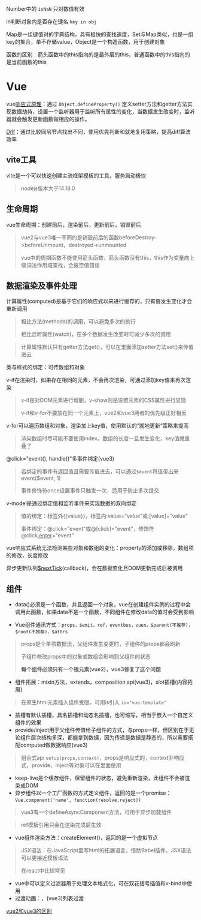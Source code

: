 Number中的 `isNaN` 只对数值有效

in判断对象内是否存在键名 `key in obj`

Map是一组键值对的字典结构，具有极快的查找速度，Set与Map类似，也是一组key的集合，单不存储value，Object是一个构造函数，用于创建对象

函数的区别：箭头函数中的this指向的是最外层的this，普通函数中的this指向的是当前函数的this

# Vue

vue[响应式原理](https://wenku.baidu.com/view/6ca3cedb07a1b0717fd5360cba1aa81144318f24.html)：通过 `Object.defineProperty()`  定义setter方法和getter方法实现数据劫持，设置一个监听器用于监听所有属性的变化，当数据发生改变时，监听器就会触发更新函数做相应的操作。

[Diff](https://blog.csdn.net/qq_34179086/article/details/88086427)：通过比较同层节点找出不同，使用优先判断和就地复用策略，提高diff算法效率

## vite工具

vite是一个可以快速创建主流框架模板的工具，服务启动极快

> nodejs版本大于14.18.0

## 生命周期

vue生命周期：创建前后，渲染前后，更新前后，销毁前后

> vue2与vue3唯一不同的是销毁前后的函数beforeDestroy->beforeUnmount，destroyed->unmounted
>
> vue中的周期函数不能使用箭头函数，箭头函数没有this，this作为变量向上级词法作用域查找，会报空值错误

## 数据渲染及事件处理

计算属性(computed)是基于它们的响应式以来进行缓存的，只有值发生变化才会重新调用

> 相比方法(methods)的调用，可以避免多次的执行
>
> 相比监听属性(watch)，在多个数据发生改变时可减少多次的调用

> 计算属性默认只有getter方法get()，可以在里面添加setter方法set()来传值进去

类与样式的绑定：可传数组和对象

v-if在渲染时，如果存在相同的元素，不会再次渲染，可通过添加key值来再次渲染

> v-if是对DOM元素进行增删，v-show则是设置元素的CSS属性进行显隐
>
> v-if和v-for不要放在同一个元素上，vue2和vue3两者的优先级正好相反

v-for可以遍历数组和对象，渲染加上key值，使用默认的”就地更新“策略来提高

> 渲染数组时尽可能不要使用index，数组的长度一旦发生变化，key值就重叠了

@click="event(), handle()"多事件绑定(vue3)

> 若绑定的事件有返回值且需要传值进去，可以通过`$event`将值带出来event($event, 1)
>
> 事件修饰符once设置事件只触发一次，适用于防止多次提交

v-model是通过绑定值和监听事件来实现数据的双向绑定

> 值的绑定：标签外{{value}}，标签内:value="value"或:[value]="value"
>
> 事件绑定：@click="event"或@[click]="event"，修饰符@click<u>.enter</u>="event"

vue响应式系统无法检测某些对象和数组的变化：property的添加或移除，数组项的修改，长度修改

异步更新队列[$nextTick](https://blog.csdn.net/zhouzuoluo/article/details/84752280)(callback)，会在数据变化且DOM更新完成后被调用

## 组件

- data()必须是一个函数，并且返回一个对象，vue在创建组件实例的过程中会调用此函数，如果data不是一个函数，不同组件在修改data的值时会受到影响


- Vue组件通讯方式：`props，$emit，ref，eventbus，vuex，$parent(不推荐)，$root(不推荐)，$attrs`

> props是个单项数据流，父组件发生变更时，子组件的props都会刷新
>
> 子组件修改props中的对象或数组会影响到父组件的状态
>
> **每个组件必须只有一个根元素(vue2)，vue3修复了这个问题**

- 组件拓展：mixin方法，extends，composition api(vue3)，slot插槽(内容拓展)

> 在原生html元素插入组件受限，可用is引入 `is="vue:template"`

- 插槽有默认插槽，具名插槽和动态名插槽，也可缩写，相当于嵌入一个自定义组件的效果
- provide/inject用于父组件传值给子组件的方式，与props一样，但区别在于无论组件层次结构多深，都能拿到数据，因为传递是数据是静态的，所以需要搭配computed做数据响应(vue3)

> 组合式api `setup(props,context)`，props是响应式的，context非响应式，provide、inject等对象可以在里面使用

- keep-live是个缓存组件，保留组件的状态，避免重新渲染，此组件不会被渲染成DOM
- 异步组件以一个工厂函数的方式定义组件，返回的是一个promise：`Vue.component('name', function(resolve,reject))`

>vue3有一个defineAsyncComponent方法，可用于异步加载组件

> ref模板引用只会在渲染完成后生效

- vue组件渲染方法：createElement()，返回的是一个虚拟节点

> JSX语法：在JavaScript里写html的拓展语言，借助Babel插件，JSX语法可以更接近模板语法
>
> 在react中比较常见

- vue中可以定义过滤器用于处理文本格式化，可在双花括号插值和v-bind中使用
- 过渡动画：<transition>，<transition-group>(vue3)列表过渡



[vue2和vue3的区别](https://blog.csdn.net/weixin_43638968/article/details/108800361)

